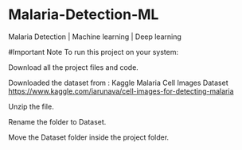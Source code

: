 # Malaria-Detection-ML

Malaria Detection | Machine learning | Deep learning

#Important Note
To run this project on your system:

Download all the project files and code.

Downloaded the dataset from : Kaggle Malaria Cell Images Dataset https://www.kaggle.com/iarunava/cell-images-for-detecting-malaria

Unzip the file.

Rename the folder to Dataset.

Move the Dataset folder inside the project folder.
